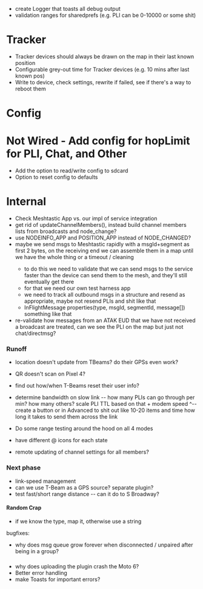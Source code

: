 - create Logger that toasts all debug output
- validation ranges for sharedprefs (e.g. PLI can be 0-10000 or some shit)

# Tracker
- Tracker devices should always be drawn on the map in their last known position
- Configurable grey-out time for Tracker devices (e.g. 10 mins after last known pos)
- Write to device, check settings, rewrite if failed, see if there's a way to reboot them

# Config
# Not Wired - Add config for hopLimit for PLI, Chat, and Other
- Add the option to read/write config to sdcard
- Option to reset config to defaults

# Internal
- Check Meshtastic App vs. our impl of service integration
- get rid of updateChannelMembers(), instead build channel members lists from broadcasts and node_change?
- use NODEINFO_APP and POSITION_APP instead of NODE_CHANGED?
- maybe we send msgs to Meshtastic rapidly with a msgId+segment as first 2 bytes, on the receiving end we can assemble them in a map<map> until we have the whole thing or a timeout / cleaning
  - to do this we need to validate that we can send msgs to the service faster than the device can send them to the mesh, and they'll still eventually get there
  - for that we need our own test harness app
  - we need to track all outbound msgs in a structure and resend as appropriate, maybe not resend PLIs and shit like that
  - InFlightMessage properties(type, msgId, segmentId, message[]) something like that
- re-validate how messages from an ATAK EUD that we have not received a broadcast are treated, can we see the PLI on the map but just not chat/directmsg?


### Runoff

- location doesn't update from TBeams? do their GPSs even work?
- QR doesn't scan on Pixel 4?
- find out how/when T-Beams reset their user info?

- determine bandwidth on slow link -- how many PLIs can go through per min? how many others? scale PLI TTL based on that + modem speed
^-- create a button or in Advanced to shit out like 10-20 items and time how long it takes to send them across the link

- Do some range testing around the hood on all 4 modes

- have different @ icons for each state
- remote updating of channel settings for all members?

### Next phase

- link-speed management
- can we use T-Beam as a GPS source? separate plugin?
- test fast/short range distance -- can it do to S Broadway?

#### Random Crap
  
- if we know the type, map it, otherwise use a string

bugfixes:
- why does msg queue grow forever when disconnected / unpaired after being in a group?

##### 

- why does uploading the plugin crash the Moto 6?
- Better error handling
- make Toasts for important errors?
